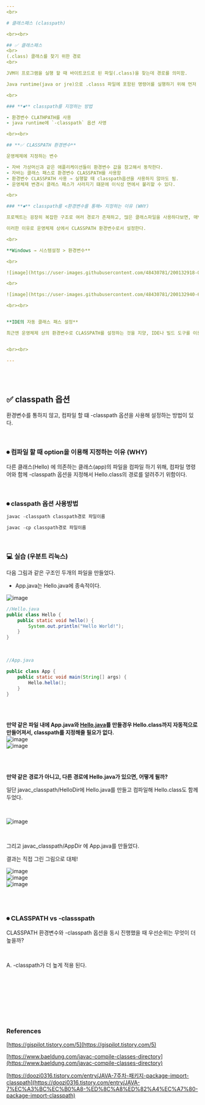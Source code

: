 ```yaml
---
<br>

# 클래스패스 (classpath)

<br><br>

## ✅ 클래스패스
<br>
(.class) 클래스를 찾기 위한 경로
<br>

JVM이 프로그램을 실행 할 때 바이트코드로 된 파일(.class)을 찾는데 경로를 의미함.

Java runtime(java or jre)으로 .classs 파일에 포함된 명령어를 실행하기 위해 먼저 이 파일을 찾아야한다. 

<br>

### **⏺** classpath를 지정하는 방법

- 환경변수 CLATHPATH를 사용
- java runtime에 `-classpath` 옵션 사영

<br><br>

## **✅ CLASSPATH 환경변수**

운영체제에 지정하는 변수

- 자바 가상머신과 같은 애플리케이션들이 환경변수 값을 참고해서 동작한다.
- 자바는 클래스 패스로 환경변수 CLASSPATH를 사용함
- 환경변수 CLASSPATH 사용 → 실행할 때 classpath옵션을 사용하지 않아도 됨.
- 운영체제 변경시 클래스 패스가 사라지기 떄문에 이식성 면에서 불리할 수 있다.

<br>

### **⏺** classpath를 <환경변수를 통해> 지정하는 이유 (WHY)

프로젝트는 굉장히 복잡한 구조로 여러 경로가 존재하고, 많은 클래스파일을 사용하다보면, 매번 컴파일 할때마다 클래스패스를 명시하는게 번거로운 일이 된다. 

이러한 이유로 운영체제 상에서 CLASSPATH 환경변수로서 설정한다. 

<br>

**Windows → 시스템설정 > 환경변수**

<br>

![image](https://user-images.githubusercontent.com/48430781/200132918-0c25210e-4261-45fd-b41f-228be5f076ed.png)

<br>

![image](https://user-images.githubusercontent.com/48430781/200132940-69cc52ce-c79d-4565-8951-ee3545a53c16.png)

<br><br>


**IDE의 자동 클래스 패스 설정**

최근엔 운영체제 상의 환경변수로 CLASSPATH를 설정하는 것을 지양, IDE나 빌드 도구를 이용해 설정한다. 


<br><br>

---
```


<br><br>

## **✅** classpath 옵션

환경변수를 통하지 않고, 컴파일 할 떄 -classpath 옵션을 사용해 설정하는 방법이 있다.

<br>

### **⏺** 컴파일 할 때 option을 이용해 지정하는 이유 (WHY)
다른 클래스(Hello) 에 의존하는 클래스(app)의 파일을 컴파일 하기 위해, 컴파일 명령어와 함께 -classpath 옵션을 지정해서 Hello.class의 경로를 알려주기 위함이다. 

<br>

### **⏺** classpath 옵션 사용방법

```java
javac -classpath classpath경로 파일이름

javac -cp classpath경로 파일이름
```
<br>

### 💻 실습  (우분트 리눅스)

다음 그림과 같은 구조인 두개의 파일을 만들었다.

- App.java는  Hello.java에 종속적이다.

![image](https://user-images.githubusercontent.com/48430781/200132833-e0442551-5b80-4ae9-9c8c-8d7ad009d5e2.png)

```java
//Hello.java
public class Hello {
	public static void hello() {
		System.out.println("Hello World!");
	}
}
```
<br>

```java
//App.java

public class App {
	public static void main(String[] args) {
		Hello.hello();
	}
}
```
<br><br>

**만약 같은 파일 내에 App.java와 [Hello.java](http://Hello.java)를 만들경우 Hello.class까지 자동적으로 만들어져서, classpath를 지정해줄 필요가 없다.** 
<br>
![image](https://user-images.githubusercontent.com/48430781/200132851-e567ab8a-fa62-4d14-bedd-d091139a028a.png)
<br>
![image](https://user-images.githubusercontent.com/48430781/200132857-aae565e4-f23c-4746-abba-3c831a2a9e7f.png)


<br><br>

**만약 같은 경로가 아니고, 다른 경로에 Hello.java가 있으면, 어떻게 될까?**
<br>

일단 javac_classpath/HelloDir에 Hello.java를 만들고 컴파일해 Hello.class도 함께 두었다.

<br>

![image](https://user-images.githubusercontent.com/48430781/200132875-28efa25d-4233-4219-9fd8-2f1ab07e1a83.png)

<br>

그리고 javac_classpath/AppDir 에 App.java를 만들었다. 

결과는 직접 그린 그림으로 대체!
<br>

![image](https://user-images.githubusercontent.com/48430781/200132890-55c75d1a-6cc8-45de-a90f-c90b562cb0fc.png)
<br>
![image](https://user-images.githubusercontent.com/48430781/200132899-787623a8-c617-4974-ab91-484c91a1dea9.png)
<br>
![image](https://user-images.githubusercontent.com/48430781/200132903-607570f1-3e28-420d-a427-ce58408dd70f.png)

 
<br><br>

### **⏺ CLASSPATH vs -classspath**

 CLASSPATH 환경변수와 -classpath 옵션을 동시 진행했을 때 우선순위는 무엇이 더 높을까? 

<br>

A.  -classpath가 더 높게 적용 된다. 


<br><br>
---

<br><br>
### References

[https://gispilot.tistory.com/5](https://gispilot.tistory.com/5)

[https://www.baeldung.com/javac-compile-classes-directory](https://www.baeldung.com/javac-compile-classes-directory)

[https://doozi0316.tistory.com/entry/JAVA-7주차-패키지-package-import-classpath](https://doozi0316.tistory.com/entry/JAVA-7%EC%A3%BC%EC%B0%A8-%ED%8C%A8%ED%82%A4%EC%A7%80-package-import-classpath)
